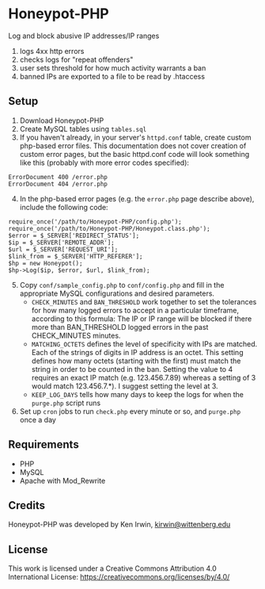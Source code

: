 # Honeypot-PHP
Log and block abusive IP addresses/IP ranges

1. logs 4xx http errors 
2. checks logs for "repeat offenders"
3. user sets threshold for how much activity warrants a ban
4. banned IPs are exported to a file to be read by .htaccess

## Setup

1. Download Honeypot-PHP 
2. Create MySQL tables using `tables.sql`
3. If you haven't already, in your server's `httpd.conf` table, create custom php-based error files. This documentation does not cover creation of custom error pages, but the basic httpd.conf code will look something like this (probably with more error codes specified):
```
ErrorDocument 400 /error.php
ErrorDocument 404 /error.php
``` 
4. In the php-based error pages (e.g. the `error.php` page describe above), include the following code:
```
require_once('/path/to/Honeypot-PHP/config.php');
require_once('/path/to/Honeypot-PHP/Honeypot.class.php');
$error = $_SERVER['REDIRECT_STATUS'];
$ip = $_SERVER['REMOTE_ADDR'];
$url = $_SERVER['REQUEST_URI'];
$link_from = $_SERVER['HTTP_REFERER'];
$hp = new Honeypot();
$hp->Log($ip, $error, $url, $link_from);
```
5. Copy `conf/sample_config.php` to `conf/config.php` and fill in the appropriate MySQL configurations and desired parameters.
   * `CHECK_MINUTES` and `BAN_THRESHOLD` work together to set the tolerances for how many logged errors to accept in a particular timeframe, according to this formula: The IP or IP range will be blocked if there more than BAN_THRESHOLD logged errors in the past CHECK_MINUTES minutes.
   * `MATCHING_OCTETS` defines the level of specificity with IPs are matched. Each of the strings of digits in IP address is an octet. This setting defines how many octets (starting with the first) must match the string in order to be counted in the ban. Setting the value to 4 requires an exact IP match (e.g. 123.456.7.89) whereas a setting of 3 would match 123.456.7.*). I suggest setting the level at 3. 
   * `KEEP_LOG_DAYS` tells how many days to keep the logs for when the `purge.php` script runs
6. Set up `cron` jobs to run `check.php` every minute or so, and `purge.php` once a day

## Requirements

* PHP
* MySQL
* Apache with Mod_Rewrite

## Credits

Honeypot-PHP was developed by Ken Irwin, kirwin@wittenberg.edu

## License

This work is licensed under a Creative Commons Attribution 4.0 International License: https://creativecommons.org/licenses/by/4.0/